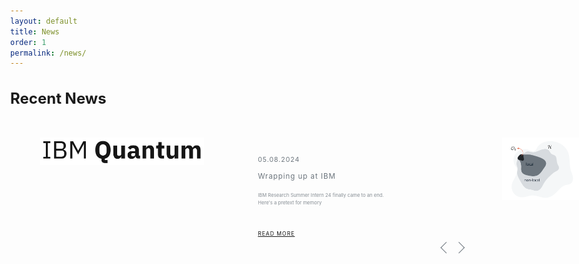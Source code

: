 ```yaml
---
layout: default
title: News
order: 1
permalink: /news/
---
```



<style>

body {
	overflow-x: hidden;
	-webkit-font-smoothing: antialiased;
	margin: 0;
}

.flex {
	display: -webkit-flex;
	display: flex;
	-webkit-flex-direction: row;
	flex-direction: row;
	-webkit-justify-content: flex-start;
	justify-content: flex-start;
}

.slider-wrapper div {
	position: relative;
}

.slider-wrapper {
	margin-top: 5vw;
	margin-left: 5vw;
}

.slide-image {
  /* width: 24vw; */
	height: 12vw;
}

.slide-image img {
	width: 60vw;
	cursor: pointer;
}

.slide-content {
	width: 50vw;
	color: #6c757d;
	padding: 3vw 18vw 3vw 9vw;
}

.slide-date {
	color: #6c757d;
	font-size: 1.1vw;
	font-weight: 400;
	letter-spacing: 0.1vw;
	padding-bottom: 1.4vw;
}

.slide-title {
	font-size: 1.2vw;
	font-weight: 400;
	letter-spacing: 0.1vw;
	line-height: 1.55vw;
	padding-bottom: 1.8vw;
}

.slide-text {
	font-size: 0.80vw;
	line-height: 1.2vw;
	opacity: 0.8;
	padding-bottom: 4vw;
}

.slide-more {
	font-weight: 400;
	letter-spacing: 0.1vw;
	float: left;
	font-size: 0.9vw;
}

.slide-bullet {
	width: 0.5vw;
	height: 0.5vw;
	background-color: #6c757d;
	border-radius: 200%;
	position: relative;
	margin-left: 1.2vw;
}

.slide-nav {
	margin-left: 64vw;
	margin-top: -5.5vw;
}

div.overlay-blue {
	width: 100%;
	height: 100%;
	position: absolute;
	top: 0;
	transition: 0.5s ease all;
}

/* div.overlay-blue:hover {
	background-color: rgba(206, 212, 218, 0.5); 
} */

.arrows {
	width: 3.5vw;
	margin-top: -5.8vw;
	margin-left: 72vw;
	position: relative;
}

.arrow {
	display: inline-block;
	position: absolute;
	width: 1.2vw;
	height: 1.2vw;
	background: transparent;
	text-indent: -9999px;
	border-top: 0.15vw solid #6c757d;
	border-left: 0.15vw solid #6c757d;
	transition: all .1s ease-in-out;
	text-decoration: none;
	color: transparent;
}

.arrow:hover {
	border-color: #0A8ACB;
	border-width: 0.25vw;
}

.arrow:before {
	display: block;
	height: 200%;
	width: 200%;
	margin-left: -50%;
	margin-top: -50%;
	content: "";
	transform: rotate(45deg);
}

.arrow.prev {
	transform: rotate(-45deg);
	left: 0;
}

.arrow.next {
	transform: rotate(135deg);
	right: 0;
}
</style>

<script src="/JS/slider.js"></script>




<!-- 
<div class="post-list">
  {%- if site.posts.size > 0 -%}
  <h2 class="post-list-heading" style="font-size: 24px !important">{{ page.list_title | default: "Recent News" }}</h2>
  <ul class="post-list">
    {%- for post in site.posts -%}
    <li>
      {%- assign date_format = site.minima.date_format | default: "%b %-d, %Y"
      -%}
      <span class="post-meta">{{ post.date | date: date_format }}</span>
      <h3>
        <div class="effect-one">
          <a
            class="post-link"
            href="{{ post.url | relative_url }}"
            style="font-size: 18px !important"
          >
            {{ post.title | escape }}
          </a>
        </div>
      </h3>
      {%- if site.show_excerpts -%} {{ post.excerpt }} {%- endif -%}
    </li>
    {%- endfor -%}
  </ul>
  {%- endif -%}
</div> -->

<h2 class="post-list-heading" style="font-size: 24px !important">Recent News</h2>

<div class="slider">
<div class="slider-wrapper flex">
	<div class="slide flex">
		<div class="slide-image slider-link prev"><img src="/img/IBM_Quantum.svg" alt="Book Cover"><div class="overlay"></div></div>
		<div class="slide-content">
			<div class="slide-date">05.08.2024</div>
			<div class="slide-title">Wrapping up at IBM</div>
			<div class="slide-text">IBM Research Summer Intern 24 finally came to an end. Here's a pretext for memory</div>
			<div class="slide-more"><a
            href="/news/2024-08-05.html"
          >READ MORE</a></div>
		</div>
 	</div>
	<div class="slide flex">
		<div class="slide-image slider-link prev"><img src="/img/non local.svg" alt="Book Cover"><div class="overlay"></div></div>
		<div class="slide-content">
			<div class="slide-date">11.03.2024</div>
			<div class="slide-title">New paper out in the Physical Review D</div>
			<div class="slide-text">Our paper titled '<a href="https://doi.org/10.1103/PhysRevD.109.066010">Krylov complexity for non-local spin chains</a>' is officially published in the Physics Review D (also available at <a href="https://arxiv.org/abs/2312.11677">arXiv</a>). </div>
			<div class="slide-more"><a
            href="/news/2024-03-11.html"
          >READ MORE</a></div>
		</div>
  </div>	
	<div class="slide flex">
		<div class="slide-image slider-link next"><img src="/img/Circuit Complexity.svg" alt="Studio Ghibli"><div class="overlay"></div></div>
		<div class="slide-content">
			<div class="slide-date">20.02.2024</div>
			<div class="slide-title">New paper out in the Physical Review A</div>
			<div class="slide-text">Our paper titled '<a href="https://doi.org/10.1103/PhysRevA.109.022223">Complexity for one-dimensional discrete-time quantum walk circuits</a>' is officially published in the Physics Review A (also available at <a href="https://doi.org/10.48550/arXiv.2307.13450">arXiv</a>). </div>
			<div class="slide-more"><a
            href="/news/2024-02-20.html"
          >READ MORE</a></div>
	  </div>
  </div>	
  	<div class="slide flex">
		<div class="slide-image slider-link next"><img src="/img/search.png" alt="Studio Ghibli"><div class="overlay"></div></div>
		<div class="slide-content">
			<div class="slide-date">02.02.2024</div>
			<div class="slide-title">New paper out in the Scientific Reports</div>
			<div class="slide-text">Our paper titled '<a href = "https://www.nature.com/articles/s41598-024-51709-0">Quantum-walk search in motion</a>' is officially published in the Scientific Reports and available in Open acess.</div>
			<div class="slide-more"><a
            href="/news/2024-02-02.html"
          >READ MORE</a></div>
	  </div>
  </div>
  <div class="slide flex">
		<div class="slide-image slider-link next"><img src="/img/QIF.svg" alt="Studio Ghibli"><div class="overlay"></div></div>
		<div class="slide-content">
			<div class="slide-date">02.01.2024</div>
			<div class="slide-title">New paper out in the Quantum Information Processing</div>
			<div class="slide-text">Our paper titled ''<a href="https://doi.org/10.1007/s11128-023-04222-8">Open system approach to neutrino oscillations in a quantum walk framework</a>' is officially published in the Quantum Information Processing (also available at <a href="https://doi.org/10.48550/arXiv.2305.13923">arXiv</a>).</div>
			<div class="slide-more"><a
            href="/news/2024-01-02.html"
          >READ MORE</a></div>
	  </div>
  </div>	
	<!-- <div class="slide flex">
		<div class="slide-image slider-link next"><img src="https://goranvrban.com/codepen/img5.jpg"><div class="overlay"></div></div>
		<div class="slide-content">
			<div class="slide-date">30.09.2017.</div>
			<div class="slide-title">LOREM IPSUM DOLOR SITE MATE, AD EST ABHORREANT</div>
			<div class="slide-text">Lorem ipsum dolor sit amet, ad est abhorreant efficiantur, vero oporteat apeirian in vel. Et appareat electram appellantur est. Ei nec duis invenire. Cu mel ipsum laoreet, per rebum omittam ex. </div>
			<div class="slide-more">READ MORE</div>
		</div>	
	</div>
		<div class="slide flex">
		<div class="slide-image slider-link next"><img src="https://goranvrban.com/codepen/img6.jpg"><div class="overlay"></div></div>
		<div class="slide-content">
			<div class="slide-date">30.10.2017.</div>
			<div class="slide-title">LOREM IPSUM DOLOR SITE MATE, AD EST ABHORREANT</div>
			<div class="slide-text">Lorem ipsum dolor sit amet, ad est abhorreant efficiantur, vero oporteat apeirian in vel. Et appareat electram appellantur est. Ei nec duis invenire. Cu mel ipsum laoreet, per rebum omittam ex. </div>
			<div class="slide-more">READ MORE</div>
		</div>	
	</div> -->
</div>
<div class="arrows">
<a href="#" title="Previous" class="arrow slider-link prev"></a>
<a href="#" title="Next" class="arrow slider-link next"></a>
</div>
</div>

&nbsp;
&nbsp;

&nbsp;
&nbsp;